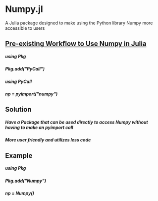 # Numpy.jl
A Julia package designed to make using the Python library Numpy more accessible to users

## [Pre-existing Workflow to Use Numpy in Julia](https://www.geeksforgeeks.org/how-to-install-numpy-package-in-julia/)
##### using Pkg
##### Pkg.add("PyCall")
##### using PyCall
##### np = pyimport("numpy")

## Solution 
##### Have a Package that can be used directly to access Numpy without having to make an pyimport call 
##### More user friendly and utilizes less code

## Example
##### using Pkg
##### Pkg.add("Numpy")
##### np = Numpy()
